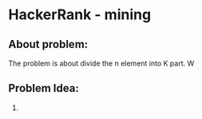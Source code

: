 
# HackerRank - mining

## About problem:  
The problem is about divide the n element into K part. W

  

## Problem Idea:  

 1. 


<!--stackedit_data:
eyJoaXN0b3J5IjpbNDUyNDk0OTgxXX0=
-->